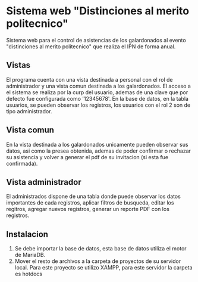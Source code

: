 # Sistema web "Distinciones al merito politecnico"

Sistema web para el control de asistencias de los galardonados al evento "distinciones al merito politecnico" que realiza el IPN de forma anual.


## Vistas

El programa cuenta con una vista destinada a personal con el rol de administrador y una vista comun destinada a los galardonados.
El acceso a el sistema se realiza por la curp del usuario, ademas de una clave que por defecto fue configurada como '12345678'. En la base de datos, en la tabla usuarios, se pueden observar los registros, los usuarios con el rol 2 son de tipo administrador.


## Vista comun
En la vista destinada a los galardonados unicamente pueden observar sus datos, asi como la presea obtenida, ademas de poder confirmar o rechazar su asistencia y volver a generar el pdf de su invitacion (si esta fue confirmada).

## Vista administrador
El administrados dispone de una tabla donde puede observar los datos importantes de cada registros, aplicar filtros de busqueda, editar los regitros, agregar nuevos registros, generar un reporte PDF con los registros.


## Instalacion
1. Se debe importar la base de datos, esta base de datos utiliza el motor de MariaDB.
2. Mover el resto de archivos a la carpeta de proyectos de su servidor local. Para este proyecto se utilizo XAMPP, para este servidor la carpeta es hotdocs